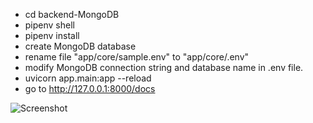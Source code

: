 - cd backend-MongoDB
- pipenv shell
- pipenv install
- create MongoDB database
- rename file "app/core/sample.env" to "app/core/.env"
- modify MongoDB connection string and database name in .env file.
- uvicorn app.main:app --reload
- go to http://127.0.0.1:8000/docs

![Screenshot](https://raw.githubusercontent.com/tyashin/fastapi-quasar-auth-examples/master/img/backend-sqlite-api.png)
